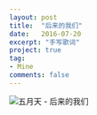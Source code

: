 ```yaml
---
layout: post
title:  "后来的我们"
date:   2016-07-20
excerpt: "手写歌词"
project: true
tag:
- Mine
comments: false
---
```


![五月天 - 后来的我们](https://lh3.googleusercontent.com/-6gtieI2NRk4/V47zuneAERI/AAAAAAAAAB4/hW66CSY_1zE/I/14689862811380.jpg)




